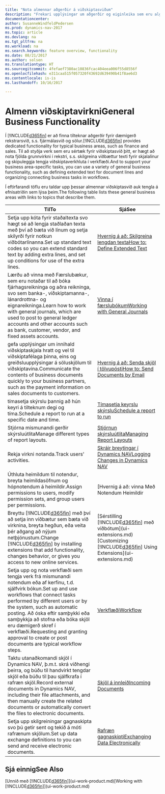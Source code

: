 ```yaml
---
title: "Nota almennar aðgerðir á viðskiptasviðum"
description: "Frekari upplýsingar um aðgerðir og eiginleika sem eru algengir á viðskiptasviðum í Dynamics NAV."
documentationcenter: 
author: SusanneWindfeldPedersen
ms.prod: dynamics-nav-2017
ms.topic: article
ms.devlang: na
ms.tgt_pltfrm: na
ms.workload: na
ms.search.keywords: feature overview, functionality
ms.date: 08/21/2017
ms.author: solsen
ms.translationtype: HT
ms.sourcegitcommit: 4fefaef7380ac10836fcac404eea006f55d8556f
ms.openlocfilehash: e311caa515f057320f43692d639490b41f8ae6d3
ms.contentlocale: is-is
ms.lasthandoff: 10/16/2017

---
```

# <a name="general-business-functionality"></a><span data-ttu-id="1f310-103">Almenn viðskiptavirkni</span><span class="sxs-lookup"><span data-stu-id="1f310-103">General Business Functionality</span></span>
<span data-ttu-id="1f310-104">Í [!INCLUDE[d365fin](includes/d365fin_md.md)] er að finna tilteknar aðgerðir fyrir dæmigerð rekstrarsvið, s.s. fjármálasvið og sölur.</span><span class="sxs-lookup"><span data-stu-id="1f310-104">[!INCLUDE[d365fin](includes/d365fin_md.md)] provides dedicated functionality for typical business areas, such as finance and sales.</span></span> <span data-ttu-id="1f310-105">Til að styðja verk sem eru sértæk fyrir viðskiptasvið þitt, er hægt að nota fjölda grunnvirkni í rekstri, s.s. skilgreina viðbættur texti fyrir skjalalínur og skipuleggja tengja viðskiptaverkhluta í verkflæði.</span><span class="sxs-lookup"><span data-stu-id="1f310-105">And to support your business area-specific tasks, you can use a variety of general business functionality, such as defining extended text for document lines and organizing connecting business tasks in workflows.</span></span>

<span data-ttu-id="1f310-106">Í eftirfarandi töflu eru taldar upp þessar almennar viðskiptasvið auk tengla á efnisatriðin sem lýsa þeim.</span><span class="sxs-lookup"><span data-stu-id="1f310-106">The following table lists these general business areas with links to topics that describe them.</span></span>

| <span data-ttu-id="1f310-107">Til</span><span class="sxs-lookup"><span data-stu-id="1f310-107">To</span></span> | <span data-ttu-id="1f310-108">Sjá</span><span class="sxs-lookup"><span data-stu-id="1f310-108">See</span></span> |
| --- | --- |
| <span data-ttu-id="1f310-109">Setja upp kóta fyrir staðaltexta svo hægt sé að lengja staðlaðan texta með því að bæta við línum og setja skilyrði fyrir notkun viðbótarlínanna.</span><span class="sxs-lookup"><span data-stu-id="1f310-109">Set up standard text codes so you can extend standard text by adding extra lines, and set up conditions for use of the extra lines.</span></span> |[<span data-ttu-id="1f310-110">Hvernig á að: Skilgreina lengdan texta</span><span class="sxs-lookup"><span data-stu-id="1f310-110">How to: Define Extended Text</span></span>](ui-how-define-ext-text.md) |
| <span data-ttu-id="1f310-111">Lærðu að vinna með Færslubækur, sem eru notaðar til að bóka fjárhagsreikninga og aðra reikninga, svo sem banka-, viðskiptamanna-, lánardrottna- og eignareikninga.</span><span class="sxs-lookup"><span data-stu-id="1f310-111">Learn how to work with general journals, which are used to post to general ledger accounts and other accounts such as bank, customer, vendor, and fixed assets accounts.</span></span> |[<span data-ttu-id="1f310-112">Vinna í færslubókum</span><span class="sxs-lookup"><span data-stu-id="1f310-112">Working with General Journals</span></span>](ui-work-general-journals.md) |
| <span data-ttu-id="1f310-113">gefa upplýsingar um innihald viðskiptaskjala hratt og vel til viðskiptafélaga þinna, eins og greiðsluupplýsingar á söluskjölum til viðskiptavina.</span><span class="sxs-lookup"><span data-stu-id="1f310-113">Communicate the contents of business documents quickly to your business partners, such as the payment information on sales documents to customers.</span></span> |[<span data-ttu-id="1f310-114">Hvernig á að: Senda skjöl í tölvupósti</span><span class="sxs-lookup"><span data-stu-id="1f310-114">How to: Send Documents by Email</span></span>](ui-how-send-documents-email.md) |
| <span data-ttu-id="1f310-115">tímasetja skýrslu þannig að hún keyri á tilteknum degi og tíma.</span><span class="sxs-lookup"><span data-stu-id="1f310-115">Schedule a report to run at a specific date and time.</span></span> |[<span data-ttu-id="1f310-116">Tímasetja keyrslu skýrslu</span><span class="sxs-lookup"><span data-stu-id="1f310-116">Schedule a report to run</span></span>](ui-work-report.md#ScheduleReport) |
| <span data-ttu-id="1f310-117">Stjórna mismunandi gerðir skýrsluútlita</span><span class="sxs-lookup"><span data-stu-id="1f310-117">Manage different types of report layouts.</span></span> |[<span data-ttu-id="1f310-118">Stjórnun skýrsluútlita</span><span class="sxs-lookup"><span data-stu-id="1f310-118">Managing Report Layouts</span></span>](ui-manage-report-layouts.md) |
| <span data-ttu-id="1f310-119">Rekja virkni notanda.</span><span class="sxs-lookup"><span data-stu-id="1f310-119">Track users' activities.</span></span>|[<span data-ttu-id="1f310-120">Skráir breytingar í Dynamics NAV</span><span class="sxs-lookup"><span data-stu-id="1f310-120">Logging Changes in Dynamics NAV</span></span>](across-log-changes.md)|
|<span data-ttu-id="1f310-121">Úthluta heimildum til notendur, breyta heimildasöfnum og hópnotendum á heimildir.</span><span class="sxs-lookup"><span data-stu-id="1f310-121">Assign permissions to users, modify permission sets, and group users per permissions.</span></span>|[<span data-ttu-id="1f310-122">Hvernig á að: vinna Með Notendum Heimildir | Vöruhúsaskjölum Microsoft</span><span class="sxs-lookup"><span data-stu-id="1f310-122">How to: Manage Users and Permissions</span></span>](ui-how-users-permissions.md)|
| <span data-ttu-id="1f310-123">Breyttu [!INCLUDE[d365fin](includes/d365fin_md.md)] með því að setja inn viðbætur sem bæta við virknina, breyta hegðun, eða veita þér aðgang að nýjum netþjónustum.</span><span class="sxs-lookup"><span data-stu-id="1f310-123">Change [!INCLUDE[d365fin](includes/d365fin_md.md)] by installing extensions that add functionality, changes behavior, or gives you access to new online services.</span></span> |<span data-ttu-id="1f310-124">[Sérstilling [!INCLUDE[d365fin](includes/d365fin_md.md)] með viðbótum](ui-extensions.md)</span><span class="sxs-lookup"><span data-stu-id="1f310-124">[Customizing [!INCLUDE[d365fin](includes/d365fin_md.md)] Using Extensions](ui-extensions.md)</span></span> |
|<span data-ttu-id="1f310-125">Setja upp og nota verkflæði sem tengja verk frá mismunandi notendum eða af kerfinu, t.d. sjálfvirk bókun.</span><span class="sxs-lookup"><span data-stu-id="1f310-125">Set up and use workflows that connect tasks performed by different users or by the system, such as automatic posting.</span></span> <span data-ttu-id="1f310-126">Að óska eftir samþykki eða samþykkja að stofna eða bóka skjöl eru dæmigerð skref í verkflæði.</span><span class="sxs-lookup"><span data-stu-id="1f310-126">Requesting and granting approval to create or post documents are typical workflow steps.</span></span>|[<span data-ttu-id="1f310-127">Verkflæði</span><span class="sxs-lookup"><span data-stu-id="1f310-127">Workflow</span></span>](across-workflow.md)|
|<span data-ttu-id="1f310-128">Taktu utanaðkomandi skjöl í Dynamics NAV, þ.m.t. skrá viðhengi þeirra, og búðu til handvirkt tengdar skjöl eða búðu til þau sjálfkrafa í rafræn skjöl.</span><span class="sxs-lookup"><span data-stu-id="1f310-128">Record external documents in Dynamics NAV, including their file attachments, and then manually create the related documents or automatically convert the files to electronic documents.</span></span>|[<span data-ttu-id="1f310-129">Skjöl á innleið</span><span class="sxs-lookup"><span data-stu-id="1f310-129">Incoming Documents</span></span>](across-income-documents.md)|
| <span data-ttu-id="1f310-130">Setja upp skilgreiningar gagnaskipta svo þú getir sent og tekið á móti rafrænum skjölum.</span><span class="sxs-lookup"><span data-stu-id="1f310-130">Set up data exchange definitions to you can send and receive electronic documents.</span></span> |[<span data-ttu-id="1f310-131">Rafræn gagnaskipti</span><span class="sxs-lookup"><span data-stu-id="1f310-131">Exchanging Data Electronically</span></span>](across-data-exchange.md) |

## <a name="see-also"></a><span data-ttu-id="1f310-132">Sjá einnig</span><span class="sxs-lookup"><span data-stu-id="1f310-132">See Also</span></span>
<span data-ttu-id="1f310-133">[Unnið með [!INCLUDE[d365fin](includes/d365fin_md.md)]](ui-work-product.md)</span><span class="sxs-lookup"><span data-stu-id="1f310-133">[Working with [!INCLUDE[d365fin](includes/d365fin_md.md)]](ui-work-product.md)</span></span>

